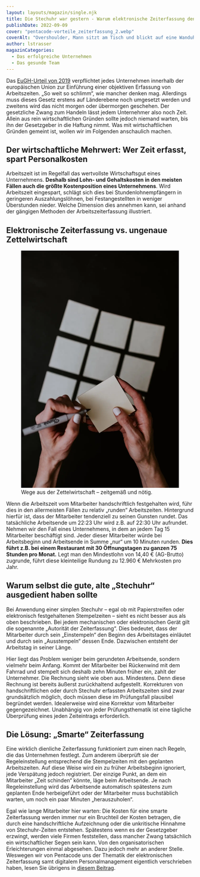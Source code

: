 ```yaml
---
layout: layouts/magazin/single.njk
title: Die Stechuhr war gestern - Warum elektronische Zeiterfassung den Gewinn erhöht
publishDate: 2022-09-09
cover: "pentacode-vorteile_zeiterfassung_2.webp"
coverAlt: "Overshoulder, Mann sitzt am Tisch und blickt auf eine Wanduhr."
author: lstrasser
magazinCategories:
  - Das erfolgreiche Unternehmen
  - Das gesunde Team
---
```


Das [EuGH-Urteil von 2019](../eugh_urteil/) verpflichtet jedes Unternehmen
innerhalb der europäischen Union zur Einführung einer objektiven Erfassung von
Arbeitszeiten. „So weit so schlimm“, wie mancher denken mag. Allerdings muss
dieses Gesetz erstens auf Länderebene noch umgesetzt werden und zweitens wird
das nicht morgen oder übermorgen geschehen. Der gesetzliche Zwang zum Handeln
lässt jedem Unternehmer also noch Zeit. Allein aus rein wirtschaftlichen Gründen
sollte jedoch niemand warten, bis ihn der Gesetzgeber in die Haftung nimmt. Was
mit wirtschaftlichen Gründen gemeint ist, wollen wir im Folgenden anschaulich
machen.

## Der wirtschaftliche Mehrwert: Wer Zeit erfasst, spart Personalkosten

Arbeitszeit ist im Regelfall das wertvollste Wirtschaftsgut eines Unternehmens.
**Deshalb sind Lohn- und Gehaltskosten in den meisten Fällen auch die größte
Kostenposition eines Unternehmens**. Wird Arbeitszeit eingespart, schlägt sich
dies bei Stundenlohnempfängern in geringeren Auszahlungslöhnen, bei
Festangestellten in weniger Überstunden nieder. Welche Dimension dies annehmen
kann, sei anhand der gängigen Methoden der Arbeitszeiterfassung illustriert.

## Elektronische Zeiterfassung vs. ungenaue Zettelwirtschaft

<figure class="float right width-40pc">
  <img src="pentacode-vorteile_zeiterfassung_5.webp" alt="Hand hält Notizblock und Stift. Im Hintergrund: weitere Zettel." />
  <figcaption>Wege aus der Zettelwirtschaft – zeitgemäß und nötig.</figcaption>
</figure>

Wenn die Arbeitszeit vom Mitarbeiter handschriftlich festgehalten wird, führ
dies in den allermeisten Fällen zu relativ „runden“ Arbeitszeiten. Hintergrund
hierfür ist, dass der Mitarbeiter tendenziell zu seinen Gunsten rundet. Das
tatsächliche Arbeitsende um 22:23 Uhr wird z.B. auf 22:30 Uhr aufrundet. Nehmen
wir den Fall eines Unternehmens, in dem an jedem Tag 15 Mitarbeiter beschäftigt
sind. Jeder dieser Mitarbeiter würde bei Arbeitsbeginn und Arbeitsende in Summe
„nur“ um 10 Minuten runden. **Dies führt z.B. bei einem Restaurant mit 30
Öffnungstagen zu ganzen 75 Stunden pro Monat.** Legt man den Mindestlohn von 14,40
€ (AG-Brutto) zugrunde, führt diese kleinteilige Rundung zu 12.960 € Mehrkosten
pro Jahr.

## Warum selbst die gute, alte „Stechuhr“ ausgedient haben sollte

Bei Anwendung einer simplen Stechuhr – egal ob mit Papierstreifen oder
elektronisch festgehaltenen Stempelzeiten – sieht es nicht besser aus als oben
beschrieben. Bei jedem mechanischen oder elektronischen Gerät gilt die
sogenannte „Autorität der Zeiterfassung“. Dies bedeutet, dass der Mitarbeiter
durch sein „Einstempeln“ den Beginn des Arbeitstages einläutet und durch sein
„Ausstempeln“ dessen Ende. Dazwischen entsteht der Arbeitstag in seiner Länge.

Hier liegt das Problem weniger beim gerundeten Arbeitsende, sondern vielmehr
beim Anfang. Kommt der Mitarbeiter bei Rückenwind mit dem Fahrrad und stempelt
sich deshalb zehn Minuten früher ein, zahlt der Unternehmer. Die Rechnung sieht
wie oben aus. Mindestens. Denn diese Rechnung ist bereits äußerst zurückhaltend
aufgestellt. Korrekturen von handschriftlichen oder durch Stechuhr erfassten
Arbeitszeiten sind zwar grundsätzlich möglich, doch müssen diese im Prüfungsfall
plausibel begründet werden. Idealerweise wird eine Korrektur vom Mitarbeiter
gegengezeichnet. Unabhängig von jeder Prüfungsthematik ist eine tägliche
Überprüfung eines jeden Zeiteintrags erforderlich.

## Die Lösung: „Smarte“ Zeiterfassung

Eine wirklich dienliche Zeiterfassung funktioniert zum einen nach Regeln, die
das Unternehmen festlegt. Zum anderem überprüft sie der Regeleinstellung
entsprechend die Stempelzeiten mit den geplanten Arbeitszeiten. Auf diese Weise
wird ein zu früher Arbeitsbeginn ignoriert, jede Verspätung jedoch registriert.
Der einzige Punkt, an dem ein Mitarbeiter „Zeit schinden“ könnte, läge beim
Arbeitsende. Je nach Regeleinstellung wird das Arbeitsende automatisch
spätestens zum geplanten Ende herbeigeführt oder der Mitarbeiter muss
buchstäblich warten, um noch ein paar Minuten „herauszuholen“.

Egal wie lange Mitarbeiter hier warten: Die Kosten für eine smarte Zeiterfassung
werden immer nur ein Bruchteil der Kosten betragen, die durch eine
handschriftliche Aufzeichnung oder die unkritische Hinnahme von Stechuhr-Zeiten
entstehen.  Spätestens wenn es der Gesetzgeber erzwingt, werden viele Firmen
feststellen, dass mancher Zwang tatsächlich ein wirtschaftlicher Segen sein
kann. Von den organisatorischen Erleichterungen einmal abgesehen. Dazu jedoch
mehr an anderer Stelle. Weswegen wir von Pentacode uns der Thematik der
elektronischen Zeiterfassung samt digitalem Personalmanagement eigentlich
verschrieben haben, lesen Sie übrigens in [diesem
Beitrag](../erfolg_durch_faktor_zeit/).
